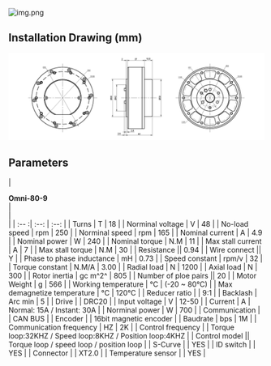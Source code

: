 ![img.png](../img/motor.jpg)
## **Installation Drawing (mm)**
![mkdocs](../img/Omni-80-9.png)
## **Parameters**
| <div style="width: 80pt">**Omni-80-9**</div> | <div style="width: 20pt"></div> | <div style="width: 50pt"></div> |
| :-- :| :--: | :--: |
| Turns | T | 18 |
| Norminal voltage | V | 48 |
| No-load speed | rpm | 250 |
| Norminal speed | rpm | 165 |
| Nominal current | A | 4.9 |
| Nominal power | W | 240 |
| Nominal torque | N.M | 11 |
| Max stall current | A | 7 |
| Max stall torque | N.M | 30 |
| Resistance || 0.94 |
| Wire connect || Y |
| Phase to phase inductance | mH | 0.73 |
| Speed constant | rpm/v | 32 |
| Torque constant | N.M/A | 3.00 |
| Radial load | N | 1200 |
| Axial load | N | 300 |
| Rotor inertia | gc m^2^ | 805 |
| Number of ploe pairs || 20 |
| Motor Weight | g | 566 |
| Working temperature | °C | (-20 ~ 80°C) |
| Max demagnetize temperature | °C | 120°C |
| Reducer ratio | | 9:1 |
| Backlash | Arc min | 5 |
| Drive | | DRC20 |
| Input voltage | V | 12-50 |
| Current | A | Normal: 15A  / Instant: 30A |
| Norminal power | W | 700 |
| Communication | | CAN BUS |
| Encoder | | 16bit magnetic encoder |
| Baudrate | bps | 1M |
| Communication frequency | HZ | 2K |
| Control frequency | | Torque loop:32KHZ / Speed loop:8KHZ / Position loop:4KHZ |
| Control model || Torque loop / speed loop / position loop |
| S-Curve | | YES |
| ID switch | | YES |
| Connector | | XT2.0 |
| Temperature sensor | | YES |

